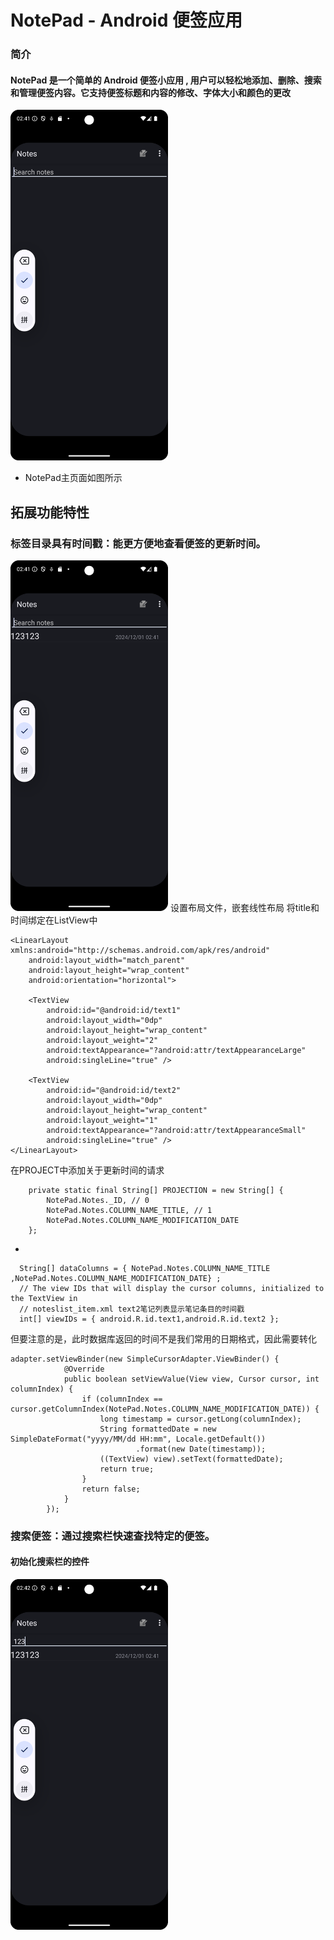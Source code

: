 # NotePad - Android 便签应用

### 简介

#### NotePad 是一个简单的 Android 便签小应用 , 用户可以轻松地添加、删除、搜索和管理便签内容。它支持便签标题和内容的修改、字体大小和颜色的更改

<img src="png/img.png" width="50%"/>

- NotePad主页面如图所示




## 拓展功能特性

###   标签目录具有时间戳：能更方便地查看便签的更新时间。

<img src="png/img_1.png" width="50%"/>
设置布局文件，嵌套线性布局
将title和时间绑定在ListView中


    <LinearLayout xmlns:android="http://schemas.android.com/apk/res/android"
        android:layout_width="match_parent"
        android:layout_height="wrap_content"
        android:orientation="horizontal">
    
        <TextView
            android:id="@android:id/text1"
            android:layout_width="0dp"
            android:layout_height="wrap_content"
            android:layout_weight="2"
            android:textAppearance="?android:attr/textAppearanceLarge"
            android:singleLine="true" />
    
        <TextView
            android:id="@android:id/text2"
            android:layout_width="0dp"
            android:layout_height="wrap_content"
            android:layout_weight="1"
            android:textAppearance="?android:attr/textAppearanceSmall"
            android:singleLine="true" />
    </LinearLayout>




在PROJECT中添加关于更新时间的请求

        private static final String[] PROJECTION = new String[] {
            NotePad.Notes._ID, // 0
            NotePad.Notes.COLUMN_NAME_TITLE, // 1
            NotePad.Notes.COLUMN_NAME_MODIFICATION_DATE
        };

-

      String[] dataColumns = { NotePad.Notes.COLUMN_NAME_TITLE ,NotePad.Notes.COLUMN_NAME_MODIFICATION_DATE} ;
      // The view IDs that will display the cursor columns, initialized to the TextView in
      // noteslist_item.xml text2笔记列表显示笔记条目的时间戳
      int[] viewIDs = { android.R.id.text1,android.R.id.text2 };

但要注意的是，此时数据库返回的时间不是我们常用的日期格式，因此需要转化

    adapter.setViewBinder(new SimpleCursorAdapter.ViewBinder() {
                @Override
                public boolean setViewValue(View view, Cursor cursor, int columnIndex) {
                    if (columnIndex == cursor.getColumnIndex(NotePad.Notes.COLUMN_NAME_MODIFICATION_DATE)) {
                        long timestamp = cursor.getLong(columnIndex);
                        String formattedDate = new SimpleDateFormat("yyyy/MM/dd HH:mm", Locale.getDefault())
                                .format(new Date(timestamp));
                        ((TextView) view).setText(formattedDate);
                        return true;
                    }
                    return false;
                }
            });

### 搜索便签：通过搜索栏快速查找特定的便签。

#### 初始化搜索栏的控件

<img src="png/img_2.png" width="50%"/>